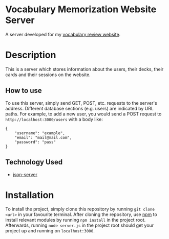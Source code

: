 # Vocabulary Memorization Website Server

A server developed for my [vocabulary review website](https://github.com/yigitgorgulu/vocabulary-memorisation-website).

# Description

This is a server which stores information about the users, their decks, their cards and their sessions on the website.

## How to use

To use this server, simply send GET, POST, etc. requests to the server's address. Different database sections (e.g. users) are indicated by URL paths. For example, to add a new user, you would send a POST request to `http://localhost:3000/users` with a body like:
```
{
    "username": "example",
    "email": "mail@mail.com",
    "password": "pass"
}
```

## Technology Used

- [json-server](https://github.com/typicode/json-server)

# Installation


To install the project, simply clone this repository by running `git clone <url>` in your favourite terminal. After cloning the repository, use [npm](https://www.npmjs.com/) to install relevant modules by running `npm install` in the project root. Afterwards, running `node server.js` in the project root should get your project up and running on `localhost:3000`.
